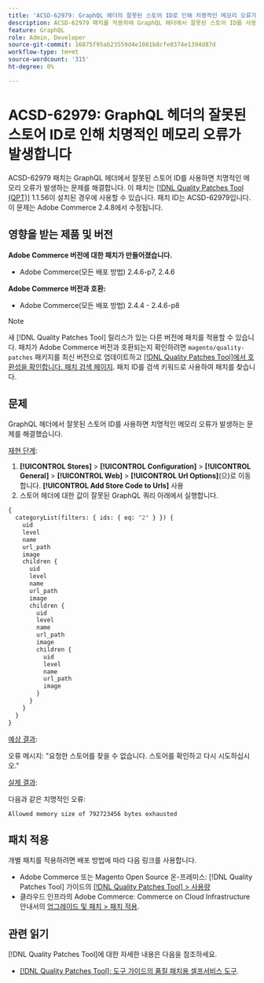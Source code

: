 ```yaml
---
title: 'ACSD-62979: GraphQL 헤더의 잘못된 스토어 ID로 인해 치명적인 메모리 오류가 발생합니다'
description: ACSD-62979 패치를 적용하여 GraphQL 헤더에서 잘못된 스토어 ID를 사용하면 치명적인 메모리 오류가 발생하는 Adobe Commerce 문제를 해결합니다
feature: GraphQL
role: Admin, Developer
source-git-commit: 16875f95ab23559d4e1081b8cfe0374e1394d87d
workflow-type: tm+mt
source-wordcount: '315'
ht-degree: 0%

---
```



# ACSD-62979: GraphQL 헤더의 잘못된 스토어 ID로 인해 치명적인 메모리 오류가 발생합니다

ACSD-62979 패치는 GraphQL 헤더에서 잘못된 스토어 ID를 사용하면 치명적인 메모리 오류가 발생하는 문제를 해결합니다. 이 패치는 [[!DNL Quality Patches Tool (QPT)]](/help/tools/quality-patches-tool/quality-patches-tool-to-self-serve-quality-patches.md) 1.1.56이 설치된 경우에 사용할 수 있습니다. 패치 ID는 ACSD-62979입니다. 이 문제는 Adobe Commerce 2.4.8에서 수정됩니다.

## 영향을 받는 제품 및 버전

**Adobe Commerce 버전에 대한 패치가 만들어졌습니다.**

* Adobe Commerce(모든 배포 방법) 2.4.6-p7, 2.4.6

**Adobe Commerce 버전과 호환:**

* Adobe Commerce(모든 배포 방법) 2.4.4 - 2.4.6-p8

>[!NOTE]
>
>새 [!DNL Quality Patches Tool] 릴리스가 있는 다른 버전에 패치를 적용할 수 있습니다. 패치가 Adobe Commerce 버전과 호환되는지 확인하려면 `magento/quality-patches` 패키지를 최신 버전으로 업데이트하고 [[!DNL Quality Patches Tool]에서 호환성을 확인합니다. 패치 검색 페이지](https://experienceleague.adobe.com/tools/commerce-quality-patches/index.html). 패치 ID를 검색 키워드로 사용하여 패치를 찾습니다.

## 문제

GraphQL 헤더에서 잘못된 스토어 ID를 사용하면 치명적인 메모리 오류가 발생하는 문제를 해결했습니다.

<u>재현 단계</u>:

1. **[!UICONTROL Stores]** > **[!UICONTROL Configuration]** > **[!UICONTROL General]** > **[!UICONTROL Web]** > **[!UICONTROL Url Options]**(으)로 이동합니다. **[!UICONTROL Add Store Code to Urls]** 사용
1. 스토어 헤더에 대한 값이 잘못된 GraphQL 쿼리 아래에서 실행합니다.

```graphql
{
  categoryList(filters: { ids: { eq: "2" } }) {
    uid
    level
    name
    url_path
    image
    children {
      uid
      level
      name
      url_path
      image
      children {
        uid
        level
        name
        url_path
        image
        children {
          uid
          level
          name
          url_path
          image
        }
      }
    }
  }
}
```

<u>예상 결과</u>:

오류 메시지: &quot;요청한 스토어를 찾을 수 없습니다. 스토어를 확인하고 다시 시도하십시오.&quot;

<u>실제 결과</u>:

다음과 같은 치명적인 오류:

```Allowed memory size of 792723456 bytes exhausted```

## 패치 적용

개별 패치를 적용하려면 배포 방법에 따라 다음 링크를 사용합니다.

* Adobe Commerce 또는 Magento Open Source 온-프레미스: [!DNL Quality Patches Tool] 가이드의 [[!DNL Quality Patches Tool] > 사용량](/help/tools/quality-patches-tool/usage.md)
* 클라우드 인프라의 Adobe Commerce: Commerce on Cloud Infrastructure 안내서의 [업그레이드 및 패치 > 패치 적용](https://experienceleague.adobe.com/docs/commerce-cloud-service/user-guide/develop/upgrade/apply-patches.html).

## 관련 읽기

[!DNL Quality Patches Tool]에 대한 자세한 내용은 다음을 참조하세요.

* [[!DNL Quality Patches Tool]: 도구 가이드의 품질 패치용 셀프서비스 도구](/help/tools/quality-patches-tool/quality-patches-tool-to-self-serve-quality-patches.md).

